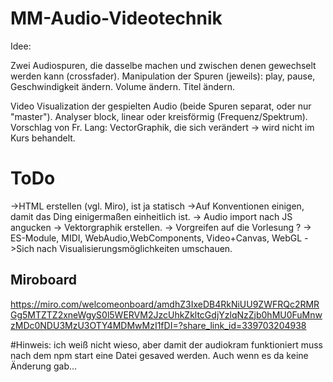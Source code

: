 # MM-Audio-Videotechnik

Idee: 

Zwei Audiospuren, die dasselbe machen und zwischen denen gewechselt werden kann (crossfader).
Manipulation der Spuren (jeweils):
play, pause, Geschwindigkeit ändern. Volume ändern.
Titel ändern.

Video
Visualization der gespielten Audio (beide Spuren separat, oder nur "master").
Analyser block, linear oder kreisförmig (Frequenz/Spektrum).
Vorschlag von Fr. Lang: VectorGraphik, die sich verändert -> wird nicht im Kurs behandelt.

# ToDo
->HTML erstellen (vgl. Miro), ist ja statisch
->Auf Konventionen einigen, damit das Ding einigermaßen einheitlich ist.
-> Audio import nach JS angucken
-> Vektorgraphik erstellen.
-> Vorgreifen auf die Vorlesung ? -> ES-Module, MIDI, WebAudio,WebComponents, Video+Canvas, WebGL
->Sich nach Visualisierungsmöglichkeiten umschauen.
## Miroboard
https://miro.com/welcomeonboard/amdhZ3IxeDB4RkNiUU9ZWFRQc2RMRGg5MTZTZ2xneWgyS0l5WERVM2JzcUhkZkltcGdjYzlqNzZjb0hMU0FuMnwzMDc0NDU3MzU3OTY4MDMwMzI1fDI=?share_link_id=339703204938

#Hinweis:
ich weiß nicht wieso, aber damit der audiokram funktioniert muss nach dem npm start eine Datei gesaved werden. Auch wenn es da keine Änderung gab...

